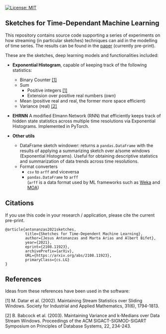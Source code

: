 [![License: MIT](https://img.shields.io/badge/License-MIT-yellow.svg)](https://opensource.org/licenses/MIT)
## Sketches for Time-Dependant Machine Learning

This repository contains source code supporting a series of experiments on how streaming (in particular sketches) 
techniques can aid in the modelling of time series. The results can be found in the 
[paper](https://arxiv.org/abs/2108.11923) (currently pre-print).

These are the sketches, deep learning models and functionalities included:

- **Exponential Histogram**, capable of keeping track of the following statistics:
    - Binary Counter [[1]](#1)
    - Sum
        - Positive integers [[1]](#1)
        - Extension over positive real numbers (own)
    - Mean (positive real and real, the former more space efficient)
    - Variance (real) [[2]](#2)

- **EHRNN**
    A modified Elmann Network (RNN) that efficiently keeps track of hidden state statistics across multiple time resolutions via Exponential Histograms.        Implemented in PyTorch.

- **Other utils**
    - DataFrame sketch windower: returns a ``pandas.DataFrame`` with the results of applying a 
    summarizing sketch over a/some windows (Exponential Histograms). Useful for obtaining descriptive statistics and summarization of data trends across time resolutions.
    - Format converters
        - ``csv`` to ``arff`` and viceversa
        - ``pandas.DataFrame`` to ``arff``  
        (``arff`` is a data format used by ML frameworks such as [Weka](https://www.cs.waikato.ac.nz/ml/weka/) and 
        [MOA](https://moa.cms.waikato.ac.nz/))

## Citations

If you use this code in your research / application, please cite the current pre-print.

``` 
@article{antonanzas2021sketches,
         title={Sketches for Time-Dependent Machine Learning}, 
         author={Jesus Antonanzas and Marta Arias and Albert Bifet},
         year={2021},
         eprint={2108.11923},
         archivePrefix={arXiv},
         URL={https://arxiv.org/abs/2108.11923},
         primaryClass={cs.LG}
} 
```

## References

Ideas from these references have been used in the software:

<a id="1">[1]</a> 
M. Datar et al. (2002). 
Maintaining Stream Statistics over Sliding Windows. 
Society for Industrial and Applied Mathematics, 31(6), 1794-1813.

<a id="1">[2]</a> 
B. Babcock et al. (2003). 
Maintaining Variance and k-Medians over Data Stream Windows. 
Proceedings of the ACM SIGACT-SIGMOD-SIGART Symposium on Principles of Database Systems, 22, 234-243.
